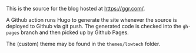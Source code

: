 This is the source for the blog hosted at https://ggr.com/.

A Github action runs Hugo to generate the site whenever the source is deployed to Github
via git push. The generated code is checked into the ```gh-pages``` branch and then picked
up by Github Pages.

The (custom) theme may be found in the ```themes/lowtech``` folder.
